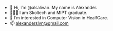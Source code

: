 - 🤗 Hi, I’m @alsalivan. My name is Alexander. 
- 👨🏼‍🎓 I am Skoltech and MIPT graduate.
- 👀 I’m interested in Computer Vision in HealfCare.
- 📫  alexanderslvn@gmail.com

<!---
Alsalivan/Alsalivan is a ✨ special ✨ repository because its `README.md` (this file) appears on your GitHub profile.
You can click the Preview link to take a look at your changes.
--->
